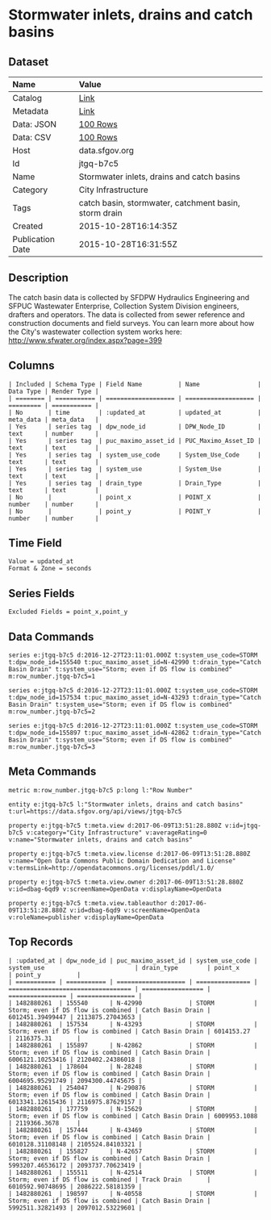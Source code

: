 # Stormwater inlets, drains and catch basins

## Dataset

| Name | Value |
| :--- | :---- |
| Catalog | [Link](https://catalog.data.gov/dataset/stormwater-inlets-drains-and-catch-basins) |
| Metadata | [Link](https://data.sfgov.org/api/views/jtgq-b7c5) |
| Data: JSON | [100 Rows](https://data.sfgov.org/api/views/jtgq-b7c5/rows.json?max_rows=100) |
| Data: CSV | [100 Rows](https://data.sfgov.org/api/views/jtgq-b7c5/rows.csv?max_rows=100) |
| Host | data.sfgov.org |
| Id | jtgq-b7c5 |
| Name | Stormwater inlets, drains and catch basins |
| Category | City Infrastructure |
| Tags | catch basin, stormwater, catchment basin, storm drain |
| Created | 2015-10-28T16:14:35Z |
| Publication Date | 2015-10-28T16:31:55Z |

## Description

The catch basin data is collected by SFDPW Hydraulics Engineering and SFPUC Wastewater Enterprise, Collection System Division engineers, drafters and operators.  The data is collected from sewer reference and construction documents and field surveys. You can learn more about how the City's wastewater collection system works here: http://www.sfwater.org/index.aspx?page=399

## Columns

```ls
| Included | Schema Type | Field Name          | Name                | Data Type | Render Type |
| ======== | =========== | =================== | =================== | ========= | =========== |
| No       | time        | :updated_at         | updated_at          | meta_data | meta_data   |
| Yes      | series tag  | dpw_node_id         | DPW_Node_ID         | text      | number      |
| Yes      | series tag  | puc_maximo_asset_id | PUC_Maximo_Asset_ID | text      | text        |
| Yes      | series tag  | system_use_code     | System_Use_Code     | text      | text        |
| Yes      | series tag  | system_use          | System_Use          | text      | text        |
| Yes      | series tag  | drain_type          | Drain_Type          | text      | text        |
| No       |             | point_x             | POINT_X             | number    | number      |
| No       |             | point_y             | POINT_Y             | number    | number      |
```

## Time Field

```ls
Value = updated_at
Format & Zone = seconds
```

## Series Fields

```ls
Excluded Fields = point_x,point_y
```

## Data Commands

```ls
series e:jtgq-b7c5 d:2016-12-27T23:11:01.000Z t:system_use_code=STORM t:dpw_node_id=155540 t:puc_maximo_asset_id=N-42990 t:drain_type="Catch Basin Drain" t:system_use="Storm; even if DS flow is combined" m:row_number.jtgq-b7c5=1

series e:jtgq-b7c5 d:2016-12-27T23:11:01.000Z t:system_use_code=STORM t:dpw_node_id=157534 t:puc_maximo_asset_id=N-43293 t:drain_type="Catch Basin Drain" t:system_use="Storm; even if DS flow is combined" m:row_number.jtgq-b7c5=2

series e:jtgq-b7c5 d:2016-12-27T23:11:01.000Z t:system_use_code=STORM t:dpw_node_id=155897 t:puc_maximo_asset_id=N-42862 t:drain_type="Catch Basin Drain" t:system_use="Storm; even if DS flow is combined" m:row_number.jtgq-b7c5=3
```

## Meta Commands

```ls
metric m:row_number.jtgq-b7c5 p:long l:"Row Number"

entity e:jtgq-b7c5 l:"Stormwater inlets, drains and catch basins" t:url=https://data.sfgov.org/api/views/jtgq-b7c5

property e:jtgq-b7c5 t:meta.view d:2017-06-09T13:51:28.880Z v:id=jtgq-b7c5 v:category="City Infrastructure" v:averageRating=0 v:name="Stormwater inlets, drains and catch basins"

property e:jtgq-b7c5 t:meta.view.license d:2017-06-09T13:51:28.880Z v:name="Open Data Commons Public Domain Dedication and License" v:termsLink=http://opendatacommons.org/licenses/pddl/1.0/

property e:jtgq-b7c5 t:meta.view.owner d:2017-06-09T13:51:28.880Z v:id=dbag-6qd9 v:screenName=OpenData v:displayName=OpenData

property e:jtgq-b7c5 t:meta.view.tableauthor d:2017-06-09T13:51:28.880Z v:id=dbag-6qd9 v:screenName=OpenData v:roleName=publisher v:displayName=OpenData
```

## Top Records

```ls
| :updated_at | dpw_node_id | puc_maximo_asset_id | system_use_code | system_use                         | drain_type        | point_x          | point_y          | 
| =========== | =========== | =================== | =============== | ================================== | ================= | ================ | ================ | 
| 1482880261  | 155540      | N-42990             | STORM           | Storm; even if DS flow is combined | Catch Basin Drain | 6012451.39499447 | 2113875.27043653 | 
| 1482880261  | 157534      | N-43293             | STORM           | Storm; even if DS flow is combined | Catch Basin Drain | 6014153.27       | 2116375.31       | 
| 1482880261  | 155897      | N-42862             | STORM           | Storm; even if DS flow is combined | Catch Basin Drain | 6006121.10253416 | 2120402.24386018 | 
| 1482880261  | 178604      | N-28248             | STORM           | Storm; even if DS flow is combined | Catch Basin Drain | 6004695.95291749 | 2094300.44745675 | 
| 1482880261  | 254047      | N-290876            | STORM           | Storm; even if DS flow is combined | Catch Basin Drain | 6013341.12615436 | 2116975.87629157 | 
| 1482880261  | 177759      | N-15629             | STORM           | Storm; even if DS flow is combined | Catch Basin Drain | 6009953.1088     | 2119366.3678     | 
| 1482880261  | 157444      | N-43469             | STORM           | Storm; even if DS flow is combined | Catch Basin Drain | 6010128.31108148 | 2105524.84103321 | 
| 1482880261  | 155827      | N-42657             | STORM           | Storm; even if DS flow is combined | Catch Basin Drain | 5993207.46536172 | 2093737.70623419 | 
| 1482880261  | 155511      | N-42514             | STORM           | Storm; even if DS flow is combined | Track Drain       | 6010592.90748695 | 2086222.58181359 | 
| 1482880261  | 198597      | N-40558             | STORM           | Storm; even if DS flow is combined | Catch Basin Drain | 5992511.32821493 | 2097012.53229601 | 
```